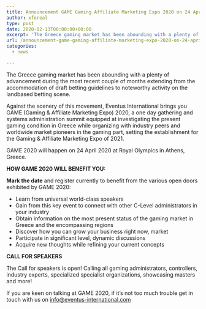 ```yaml
---
title: Announcement GAME Gaming Affiliate Marketing Expo 2020 on 24 April 2020
author: xforeal 
type: post
date: 2020-02-13T00:00:00+00:00
excerpt: 'The Greece gaming market has been abounding with a plenty of advancement during the most recent couple of months extending from the accommodation of draft betting guidelines to noteworthy activity on the landbased betting scene '
url: /announcement-game-gaming-affiliate-marketing-expo-2020-on-24-april-2020/
categories:
  - news

---
```

The Greece gaming market has been abounding with a plenty of advancement during the most recent couple of months extending from the accommodation of draft betting guidelines to noteworthy activity on the landbased betting scene.

Against the scenery of this movement, Eventus International brings you GAME (Gaming & Affiliate Marketing Expo) 2020, a one day gathering and systems administration summit equipped at investigating the present gaming condition in Greece while organizing with industry peers and worldwide market pioneers in the gaming part, setting the establishment for the Gaming & Affiliate Marketing Expo of 2021.

GAME 2020 will happen on 24 April 2020 at Royal Olympics in Athens, Greece.

**HOW GAME 2020 WILL BENEFIT YOU:**

**Mark the date** and register currently to benefit from the various open doors exhibited by GAME 2020:

  * Learn from universal world-class speakers
  * Gain from this key event to connect with other C-Level administrators in your industry
  * Obtain information on the most present status of the gaming market in Greece and the encompassing regions
  * Discover how you can grow your business right now, market
  * Participate in significant level, dynamic discussions
  * Acquire new thoughts while refining your current concepts

**CALL FOR SPEAKERS**

The Call for speakers is open! Calling all gaming administrators, controllers, industry experts, specialized specialist organizations, showcasing masters and more!

If you are keen on talking at GAME 2020, if it&#8217;s not too much trouble get in touch with us on info@eventus-international.com